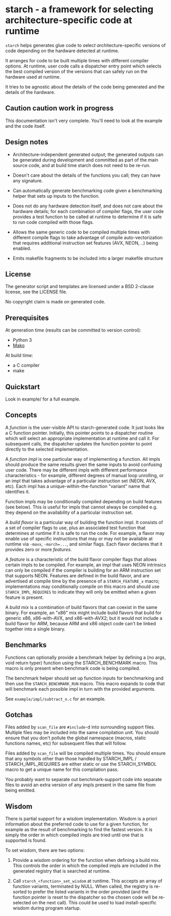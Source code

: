 # starch - a framework for selecting architecture-specific code at runtime

`starch` helps generates glue code to *s*elec*t* *arch*itecture-specific
versions of code depending on the hardware detected at runtime.

It arranges for code to be built multiple times with different compiler
options. At runtime, user code calls a dispatcher entry point which
selects the best compiled version of the versions that can safely run
on the hardware used at runtime.

It tries to be agnostic about the details of the code being generated
and the details of the hardware.

## Caution caution work in progress

This documentation isn't very complete. You'll need to look at the example
and the code itself.

## Design notes

 * Architecture-independent generated output; the generated outputs can
   be generated during development and committed as part of the main
   source code, and at build time starch does not need to be re-run.

 * Doesn't care about the details of the functions you call; they can
   have any signature.

 * Can automatically generate benchmarking code given a benchmarking
   helper that sets up inputs to the function.

 * Does not do any hardware detection itself, and does not care about
   the hardware details; for each combination of compiler flags, the user
   code provides a test function to be called at runtime to determine if
   it is safe to run code compiled with those flags.

 * Allows the same generic code to be compiled multiple times with different
   compile flags to take advantage of compile auto-vectorization that
   requires additional instruction set features (AVX, NEON, ..) being enabled.

 * Emits makefile fragments to be included into a larger makefile structure

## License

The generator script and templates are licensed under a BSD 2-clause license,
see the LICENSE file.

No copyright claim is made on generated code.

## Prerequisites

At generation time (results can be committed to version control):

 * Python 3
 * [Mako](https://www.makotemplates.org/)

At build time:

 * a C compiler
 * make

## Quickstart

Look in example/ for a full example.

## Concepts

A *function* is the user-visible API to starch-generated code. It just looks
like a C function pointer. Initially, this pointer points to a dispatcher
routine which will select an appropriate implementation at runtime and call
it. For subsequent calls, the dispatcher updates the function pointer to
point directly to the selected implementation.

A *function impl* is one particular way of implementing a function. All
impls should produce the same results given the same inputs to avoid confusing
user code. There may be different impls with different performance
characteristics - for example, different degrees of manual loop unrolling, or
an impl that takes advantage of a particular instruction set (NEON, AVX, etc).
Each impl has a unique-within-the-function "variant" name that identifies it.

Function impls may be conditionally compiled depending on build features
(see below). This is useful for impls that cannot always be compiled e.g.
they depend on the availability of a particular instruction set.

A *build flavor* is a particular way of building the function impl. It
consists of a set of compiler flags to use, plus an associated test function
that determines at runtime if it is safe to run the code. For example,
a flavor may enable use of specific instructions that may or may not be
available at runtime via `-mavx`, `-march=...`, and similar flags. Each
flavor declares that it provides zero or more *features*.

A *feature* is a characteristic of the build flavor compiler flags that
allows certain impls to be compiled. For example, an impl that uses NEON
intrinsics can only be compiled if the compiler is building for an ARM
instruction set that supports NEON. Features are defined in the build flavor,
and are advertised at compile time by the presence of a `STARCH_FEATURE_x`
macro; implementations may conditionally compile on this macro and should use
`STARCH_IMPL_REQUIRES` to indicate they will only be emitted when a given
feature is present.

A *build mix* is a combination of build flavors that can coexist in the same
binary. For example, an "x86" mix might include build flavors that build
for generic x86, x86-with-AVX, and x86-with-AVX2; but it would not include
a build flavor for ARM, because ARM and x86 object code can't be linked
together into a single binary.

## Benchmarks

Functions can optionally provide a benchmark helper by defining a
(no args, void return typer) function using the STARCH_BENCHMARK macro. This
macro is only present when benchmark code is being compiled.

The benchmark helper should set up function inputs for benchmarking and then
use the `STARCH_BENCHMARK_RUN` macro. This macro expands to code that will
benchmark each possible impl in turn with the provided arguments.

See `example/impl/subtract_n.c` for an example.

## Gotchas

Files added by `scan_file` are `#include`-d into surrounding support files.
Multiple files may be included into the same compilation unit. You should
ensure that you don't pollute the global namespace (macros, static functions
names, etc) for subsequent files that will follow.

Files added by `scan_file` will be compiled multiple times. You should ensure
that any symbols other than those handled by STARCH_IMPL / STARCH_IMPL_REQUIRES
are either static or use the STARCH_SYMBOL macro to get a unique name for
this compilation pass.

You probably want to separate out benchmark-support code into separate files
to avoid an extra version of any impls present in the same file from being
emitted.

## Wisdom

There is partial support for a wisdom implementation. Wisdom is a priori
information about the preferred code to use for a given function, for example
as the result of benchmarking to find the fastest version. It is simply the
order in which compiled impls are tried until one that is supported is found.

To set wisdom, there are two options:

1) Provide a wisdom ordering for the function when defining a build mix. This
controls the order in which the compiled impls are included in the generated
registry that is searched at runtime.

2) Call `starch_<function>_set_wisdom` at runtime. This accepts an array of
function variants, terminated by NULL. When called, the registry is re-sorted
to prefer the listed variants in the order provided (and the function pointer
is reset to the dispatcher so the chosen code will be re-selected on the next
call). This could be used to load install-specific wisdom during program
startup.

